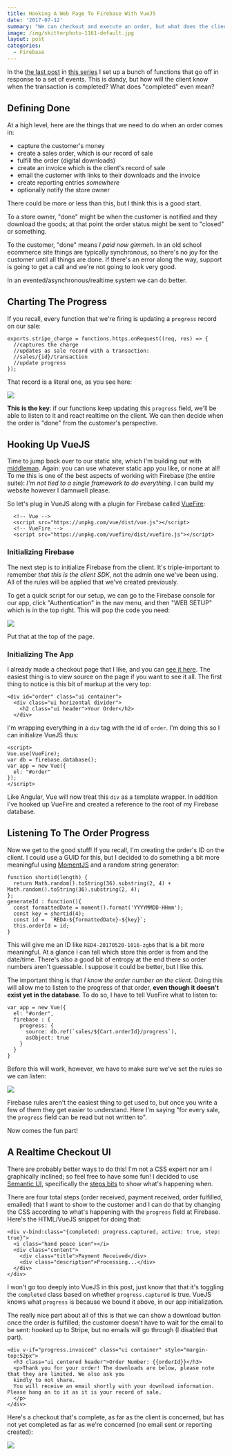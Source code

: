 ```yaml
---
title: Hooking A Web Page To Firebase With VueJS
date: '2017-07-12'
summary: "We can checkout and execute an order, but what does the client see? Firebase gives us a unique ability that way: a realtime update powered by VueJS."
image: /img/skitterphoto-1161-default.jpg
layout: post
categories:
  - Firebase
---
```


In the [the last post](http://rob.conery.io/2017/06/29/wiring-together-serverless-routines-with-firebase/) in [this series](http://rob.conery.io/tag/firebase/) I set up a bunch of functions that go off in response to a set of events. This is dandy, but how will the client know when the transaction is completed? What does "completed" even mean?

## Defining Done

At a high level, here are the things that we need to do when an order comes in:

- capture the customer's money
- create a sales order, which is our record of sale
- fulfill the order (digital downloads)
- create an invoice which is the client's record of sale
- email the customer with links to their downloads and the invoice
- create reporting entries _somewhere_
- optionally notify the store owner

There could be more or less than this, but I think this is a good start.

To a store owner, "done" might be when the customer is notified and they download the goods; at that point the order status might be sent to "closed" or something.

To the customer, "done" means _I paid now gimmeh_. In an old school ecommerce site things are typically synchronous, so there's no joy for the customer until all things are done. If there's an error along the way, support is going to get a call and we're not going to look very good.

In an evented/asynchronous/realtime system we can do better.

## Charting The Progress

If you recall, every function that we're firing is updating a `progress` record on our sale:

```
exports.stripe_charge = functions.https.onRequest((req, res) => {  
  //captures the charge
  //updates as sale record with a transaction:
  //sales/{id}/transaction
  //update progress
});
```

That record is a literal one, as you see here:

![](/img/progress-1.jpg)

**This is the key**: if our functions keep updating this `progress` field, we'll be able to listen to it and react realtime on the client. We can then decide when the order is "done" from the customer's perspective.

## Hooking Up VueJS

Time to jump back over to our static site, which I'm building out with [middleman](http://middlemanapp.com). Again: you can use whatever static app you like, or none at all! To me this is one of the best aspects of working with Firebase (the entire suite): _I'm not tied to a single framework to do everything_. I can build my website however I damnwell please.

So let's plug in VueJS along with a plugin for Firebase called [VueFire](https://github.com/vuejs/vuefire):

```
  <!-- Vue -->
  <script src="https://unpkg.com/vue/dist/vue.js"></script>
  <!-- VueFire -->
  <script src="https://unpkg.com/vuefire/dist/vuefire.js"></script>
```

### Initializing Firebase

The next step is to initialize Firebase from the client. It's triple-important to remember _that this is the client SDK_, not the admin one we've been using. All of the rules will be applied that we've created previously.

To get a quick script for our setup, we can go to the Firebase console for our app, click "Authentication" in the nav menu, and then "WEB SETUP" which is in the top right. This will pop the code you need:

![](/img/credentials.png)

Put that at the top of the page.

### Initializing The App

I already made a checkout page that I like, and you can [see it here](https://app.redfour.io/order/). The easiest thing is to view source on the page if you want to see it all. The first thing to notice is this bit of markup at the very top:

```
<div id="order" class="ui container">
  <div class="ui horizontal divider">
    <h2 class="ui header">Your Order</h2>
  </div>
```

I'm wrapping everything in a `div` tag with the id of `order`. I'm doing this so I can initialize VueJS thus:

```
<script>
Vue.use(VueFire);
var db = firebase.database();
var app = new Vue({
  el: "#order"
});
</script>
```

Like Angular, Vue will now treat this `div` as a template wrapper. In addition I've hooked up VueFire and created a reference to the root of my Firebase database.

## Listening To The Order Progress

Now we get to the good stuff! If you recall, I'm creating the order's ID on the client. I could use a GUID for this, but I decided to do something a bit more meaningful using [MomentJS](https://momentjs.com) and a random string generator:

```
function shortid(length) {
  return Math.random().toString(36).substring(2, 4) + Math.random().toString(36).substring(2, 4);
};
generateId : function(){
  const formattedDate = moment().format('YYYYMMDD-HHmm');
  const key = shortid(4);
  const id =  `RED4-${formattedDate}-${key}`;
  this.orderId = id;
}
```

This will give me an ID like `RED4-20170520-1016-zgb6` that is a bit more meaningful. At a glance I can tell which store this order is from and the date/time. There's also a good bit of entropy at the end there so order numbers aren't guessable. I suppose it could be better, but I like this.

The important thing is that _I know the order number on the client_. Doing this will allow me to listen to the progress of that order, **even though it doesn't exist yet in the database**. To do so, I have to tell VueFire what to listen to:

```
var app = new Vue({
  el: "#order",
  firebase : {
    progress: {
      source: db.ref(`sales/${Cart.orderId}/progress`),
      asObject: true
    }
  }
}
```

Before this will work, however, we have to make sure we've set the rules so we can listen:

![](/img/rules.png)

Firebase rules aren't the easiest thing to get used to, but once you write a few of them they get easier to understand. Here I'm saying "for every sale, the `progress` field can be read but not written to".

Now comes the fun part!

## A Realtime Checkout UI

There are probably better ways to do this! I'm not a CSS expert nor am I graphically inclined; so feel free to have some fun! I decided to use [Semantic UI](https://semantic-ui.com), specifically the [steps bits](https://semantic-ui.com/elements/step.html) to show what's happening when.

There are four total steps (order received, payment received, order fulfilled, emailed) that I want to show to the customer and I can do that by changing the CSS according to what's happening with the `progress` field at Firebase. Here's the HTML/VueJS snippet for doing that:

```
<div v-bind:class="{completed: progress.captured, active: true, step: true}">
  <i class="hand peace icon"></i>
  <div class="content">
    <div class="title">Payment Received</div>
    <div class="description">Processing...</div>
  </div>
</div>
```

I won't go too deeply into VueJS in this post, just know that that it's toggling the `completed` class based on whether `progress.captured` is true. VueJS knows what `progress` is because we bound it above, in our app initialization.

The really nice part about all of this is that we can show a download button once the order is fulfilled; the customer doesn't have to wait for the email to be sent: hooked up to Stripe, but no emails will go through (I disabled that part).

```
<div v-if="progress.invoiced" class="ui container" style="margin-top:52px">
  <h3 class="ui centered header">Order Number: {{orderId}}</h3>
  <p>Thank you for your order! The downloads are below, please note that they are limited. We also ask you
  kindly to not share.
  You will receive an email shortly with your download information. Please hang on to it as it is your record of sale.
  </p>
</div>
```

Here's a checkout that's complete, as far as the client is concerned, but has not yet completed as far as we're concerned (no email sent or reporting created):

![](/img/sale_complete.png)
